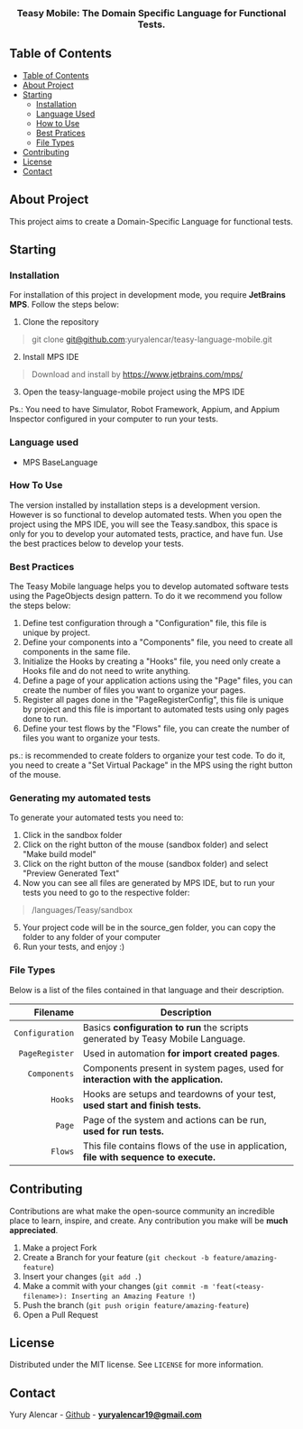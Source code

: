 <br />
<p align="center">
  <h3 align="center">Teasy Mobile: The Domain Specific Language for Functional Tests.</h3>
</p>

<!-- TABLE OF CONTENTS -->

## Table of Contents

- [Table of Contents](#table-of-contents)
- [About Project](#about-project)
- [Starting](#starting)
  - [Installation](#installation)
  - [Language Used](#language-used)
  - [How to Use](#how-to-use)
  - [Best Pratices](#best-pratices)
  - [File Types](#file-types)
- [Contributing](#contributing)
- [License](#license)
- [Contact](#contact)

## About Project

This project aims to create a Domain-Specific Language for functional tests.

## Starting

### Installation

For installation of this project in development mode, you require **JetBrains MPS**. Follow the steps below:

1. Clone the repository
> git clone git@github.com:yuryalencar/teasy-language-mobile.git

2. Install MPS IDE
> Download and install by https://www.jetbrains.com/mps/

3. Open the teasy-language-mobile project using the MPS IDE

Ps.: You need to have Simulator, Robot Framework, Appium, and Appium Inspector configured in your computer to run your tests.

### Language used

- MPS BaseLanguage

### How To Use

The version installed by installation steps is a development version. However is so functional to develop automated tests. When you open the project using the MPS IDE, you will see the Teasy.sandbox, this space is only for you to develop your automated tests, practice, and have fun. Use the best practices below to develop your tests.

### Best Practices

The Teasy Mobile language helps you to develop automated software tests using the PageObjects design pattern. To do it we recommend you follow the steps below:

1. Define test configuration through a "Configuration" file, this file is unique by project.
2. Define your components into a "Components" file, you need to create all components in the same file.
3. Initialize the Hooks by creating a "Hooks" file, you need only create a Hooks file and do not need to write anything.
4. Define a page of your application actions using the "Page" files, you can create the number of files you want to organize your pages.
5. Register all pages done in the "PageRegisterConfig", this file is unique by project and this file is important to automated tests using only pages done to run.
6. Define your test flows by the "Flows" file, you can create the number of files you want to organize your tests.

ps.: is recommended to create folders to organize your test code. To do it, you need to create a "Set Virtual Package" in the MPS using the right button of the mouse.

### Generating my automated tests

To generate your automated tests you need to:
1. Click in the sandbox folder
2. Click on the right button of the mouse (sandbox folder) and select "Make build model"
3. Click on the right button of the mouse (sandbox folder) and select "Preview Generated Text"
4. Now you can see all files are generated by MPS IDE, but to run your tests you need to go to the respective folder:
> <project-path>/languages/Teasy/sandbox
5. Your project code will be in the source_gen folder, you can copy the folder to any folder of your computer
6. Run your tests, and enjoy :)

### File Types

Below is a list of the files contained in that language and their description.

|                Filename | Description                                                                   |
| ----------------------: | ----------------------------------------------------------------------------- |
|         `Configuration` | Basics **configuration to run** the scripts generated by Teasy Mobile Language.      |
|          `PageRegister` | Used in automation **for import created pages**.                              |
|            `Components` | Components present in system pages, used for **interaction with the application.** |
|                 `Hooks` | Hooks are setups and teardowns of your test, **used start and finish tests.**            |
|                  `Page` | Page of the system and actions can be run, **used for run tests.**            |
|                 `Flows` | This file contains flows of the use in application, **file with sequence to execute.** |

## Contributing

Contributions are what make the open-source community an incredible place to learn, inspire, and create. Any contribution you make will be **much appreciated**.
1. Make a project Fork
2. Create a Branch for your feature (`git checkout -b feature/amazing-feature`)
3. Insert your changes (`git add .`)
4. Make a commit with your changes (`git commit -m 'feat(<teasy-filename>): Inserting an Amazing Feature !`)
5. Push the branch (`git push origin feature/amazing-feature`)
6. Open a Pull Request

## License

Distributed under the MIT license. See `LICENSE` for more information.

## Contact

Yury Alencar - [Github](https://github.com/yuryalencar) - **yuryalencar19@gmail.com**

